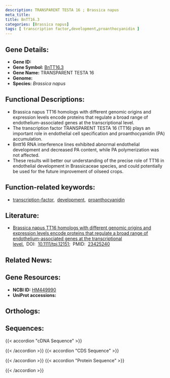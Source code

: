```yaml
---
description: TRANSPARENT TESTA 16 ; Brassica napus
meta_title:
title: BnTT16.3
categories: [Brassica napus]
tags: [ transcription factor,development,proanthocyanidin ]
---
```


## Gene Details:
- **Gene ID:** []()
- **Gene Symbol:** <u>BnTT16.3</u>
- **Gene Name:** TRANSPARENT TESTA 16
- **Genome:** []()
- **Species:** *Brassica napus*

## Functional Descriptions:
   - Brassica napus TT16 homologs with different genomic origins and expression levels encode proteins that regulate a broad range of endothelium-associated genes at the transcriptional level.
   - The transcription factor TRANSPARENT TESTA 16 (TT16) plays an important role in endothelial cell specification and proanthocyanidin (PA) accumulation.
   - Bntt16 RNA interference lines exhibited abnormal endothelial development and decreased PA content, while PA polymerization was not affected.
   - These results will better our understanding of the precise role of TT16 in endothelial development in Brassicaceae species, and could potentially be used for the future improvement of oilseed crops.

## Function-related keywords:
   - [transcription-factor](/tags/transcription-factor/),&nbsp;&nbsp;[development](/tags/development/),&nbsp;&nbsp;[proanthocyanidin](/tags/proanthocyanidin/)

## Literature:
   - [Brassica napus TT16 homologs with different genomic origins and expression levels encode proteins that regulate a broad range of endothelium-associated genes at the transcriptional level.](https://doi.org/10.1111/tpj.12151)&nbsp;&nbsp;DOI:&nbsp;&nbsp;[10.1111/tpj.12151](https://doi.org/10.1111/tpj.12151);&nbsp;&nbsp;PMID:&nbsp;&nbsp;[23425240](https://pubmed.ncbi.nlm.nih.gov/23425240/)

## Related News:

## Gene Resources:
- **NCBI ID:**  [HM449990](https://www.ncbi.nlm.nih.gov/gene/?term=HM449990)
- **UniProt accessions:**  [](https://www.uniprot.org/uniprotkb//entry)

## Orthologs:

## Sequences:
{{< accordion "cDNA Sequence" >}}

{{< /accordion >}}
{{< accordion "CDS Sequence" >}}

{{< /accordion >}}
{{< accordion "Protein Sequence" >}}

{{< /accordion >}}
